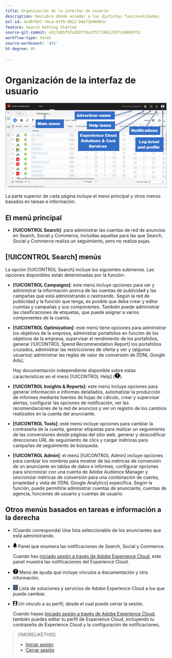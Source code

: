 ```yaml
---
title: Organización de la interfaz de usuario
description: Descubra dónde acceder a las distintas funcionalidades.
exl-id: 4c46fd47-74ca-4ff9-9812-9de73b96061c
feature: Search Getting Started
source-git-commit: e517dd5f5fa283ff8a2f57728612937148889732
workflow-type: tm+mt
source-wordcount: '431'
ht-degree: 0%

---
```


# Organización de la interfaz de usuario

![Interfaz de usuario](/help/search-social-commerce/assets/ui.png "Interfaz de usuario")

La parte superior de cada página incluye el menú principal y otros menús basados en tareas e información.

## El menú principal

* **[!UICONTROL Search]**: para administrar las cuentas de red de anuncios en Search, Social y Commerce, incluidas aquellas para las que Search, Social y Commerce realiza un seguimiento, pero no realiza pujas.

## [!UICONTROL Search] menús

La opción [!UICONTROL Search] incluye los siguientes submenús. Las opciones disponibles están determinadas por la función:

* **[!UICONTROL Campaigns]**: este menú incluye opciones para ver y administrar la información acerca de las cuentas de publicidad y las campañas que está administrando o rastreando. Según la red de publicidad y la función que tenga, es posible que deba crear y editar cuentas y campañas y sus componentes. También puede administrar las clasificaciones de etiquetas, que puede asignar a varios componentes de la cuenta.

* **[!UICONTROL Optimization]**: este menú tiene opciones para administrar los objetivos de la empresa, administrar portafolios en función de los objetivos de la empresa, supervisar el rendimiento de los portafolios, generar [!UICONTROL Spend Recommendation Report] los portafolios cruzados, administrar las restricciones de oferta y ver y (algunos usuarios) administrar las reglas de valor de conversión de [!DNL Google Ads].

  Hay documentación independiente disponible sobre estas características en el menú [!UICONTROL Help] (![menú Ayuda](/help/search-social-commerce/assets/help-main-menu.png "menú Ayuda")).

* **[!UICONTROL Insights & Reports]**: este menú incluye opciones para generar información e informes detallados, automatizar la producción de informes mediante fuentes de hojas de cálculo, crear y supervisar alertas, configurar las opciones de notificación, ver las recomendaciones de la red de anuncios y ver un registro de los cambios realizados en la cuenta del anunciante.

* **[!UICONTROL Tools]**: este menú incluye opciones para cambiar la contraseña de la cuenta, generar etiquetas para realizar un seguimiento de las conversiones desde páginas del sitio web, generar y descodificar direcciones URL de seguimiento de clics y cargar métricas para campañas de seguimiento de búsqueda.

* **[!UICONTROL Admin]**: el menú [!UICONTROL Admin] incluye opciones para cambiar los nombres para mostrar de las métricas de conversión de un anunciante en tablas de datos e informes, configurar opciones para sincronizar con una cuenta de Adobe Audience Manager y sincronizar métricas de conversión para una combinación de cuenta, propiedad y vista de [!DNL Google Analytics] específica. Según la función, puede permitirle administrar cuentas de anunciante, cuentas de agencia, funciones de usuario y cuentas de usuario.

## Otros menús basados en tareas e información a la derecha

* (Cuando corresponda) Una lista seleccionable de los anunciantes que está administrando.

* ![Notificaciones de alerta](/help/search-social-commerce/assets/notifications-panel.png "Notificaciones de alerta") Panel que enumera las notificaciones de Search, Social y Commerce.

  Cuando has [iniciado sesión a través de Adobe Experience Cloud](log-in.md), este panel muestra las notificaciones del Experience Cloud.

* ![Menú Ayuda](/help/search-social-commerce/assets/help-main-menu.png "Menú Ayuda") Menú de ayuda que incluye vínculos a documentación y otra información.

* ![Conmutador de soluciones](/help/search-social-commerce/assets/menu-icon.png "Conmutador de soluciones") Lista de soluciones y servicios de Adobe Experience Cloud a los que puede cambiar.

* ![Perfil de usuario](/help/search-social-commerce/assets/user-profile.png "Perfil de usuario") Un vínculo a su perfil, desde el cual puede cerrar la sesión.

  Cuando hayas [iniciado sesión a través de Adobe Experience Cloud](log-in.md), también puedes editar tu perfil de Experience Cloud, incluyendo tu contraseña de Experience Cloud y la configuración de notificaciones.

>[!MORELIKETHIS]
>
>* [Iniciar sesión](log-in.md)
>* [Cerrar sesión](log-out.md)
